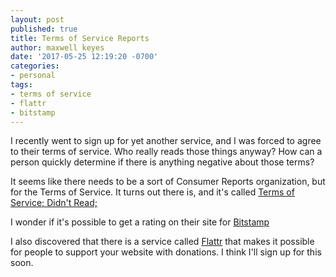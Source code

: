 ```yaml
---
layout: post
published: true
title: Terms of Service Reports
author: maxwell keyes
date: '2017-05-25 12:19:20 -0700'
categories:
- personal
tags:
- terms of service
- flattr
- bitstamp
---
```


I recently went to sign up for yet another service, and I was forced to agree to
their terms of service. Who really reads those things anyway? How can a person
quickly determine if there is anything negative about those terms?

It seems like there needs to be a sort of Consumer Reports organization, but for
the Terms of Service. It turns out there is, and it's called [Terms of Service;
Didn't Read;](https://tosdr.org/about.html)

I wonder if it's possible to get a rating on their site for
[Bitstamp](https://www.bitstamp.net/terms-of-use/)

I also discovered that there is a service called [Flattr](https://flattr.com/)
that makes it possible for people to support your website with donations. I
think I'll sign up for this soon.

